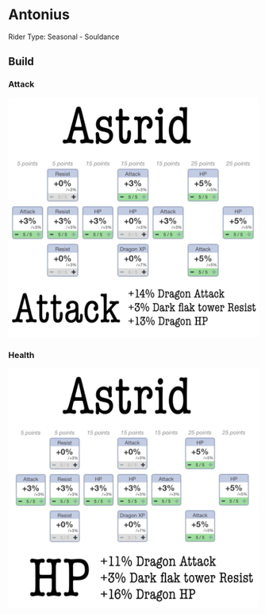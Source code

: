 # Antonius
Rider Type: Seasonal - Souldance

## Build
### Attack
![](https://raw.githubusercontent.com/jducharme/blitzking/master/wiki/assets/riders/astrid_atk.jpg)

### Health
![](https://raw.githubusercontent.com/jducharme/blitzking/master/wiki/assets/riders/astrid_hp.jpg)


